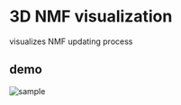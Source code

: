 3D NMF visualization
===
visualizes NMF updating process

## demo
![sample](https://github.com/vwrs/nmf-visualization-3d/blob/imgs/sample1.gif)
